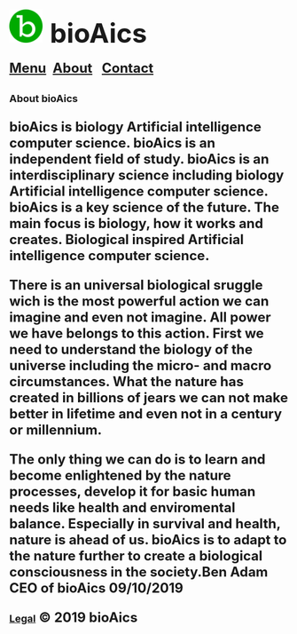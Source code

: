 # <a href="https://bioaics.github.io"><img width="60px" src="/bioAics.svg" /></a> &nbsp;<strong><font size="7">bioAics</font></strong>
<strong><font size="5"><a href="https://bioaics.github.io/menu">Menu</a></font></strong>&nbsp;&nbsp;&nbsp;<strong><font size="5"><a href="https://bioaics.github.io/about">About</a>&nbsp;&nbsp;&nbsp;<strong><font size="5"><a href="https://bioaics.github.io/contact">Contact</a></font></strong>
<p><strong><font size="4">About bioAics</font></strong></p>
<p>bioAics is biology Artificial intelligence computer science. bioAics is an independent field of study. bioAics is an interdisciplinary science including biology Artificial intelligence computer science. bioAics is a key science of the future. The main focus is biology, how it works and creates. Biological inspired Artificial intelligence computer science.</p>
<p>There is an universal biological sruggle wich is the most powerful action we can imagine and even not imagine. All power we have belongs to this action. First we need to understand the biology of the universe including the micro- and macro circumstances. What the nature has created in billions of jears we can not make better in lifetime and even not in a century or millennium.</p>
<p>The only thing we can do is to learn and become enlightened by the nature processes, develop it for basic human needs like health and enviromental balance. Especially in survival and health, nature is ahead of us. bioAics is to adapt to the nature further to create a biological consciousness in the society.Ben Adam CEO of bioAics 09/10/2019</p>

<strong><font size="4"><a href="https://bioaics.github.io/legal">Legal</a></font></strong> © 2019 bioAics
